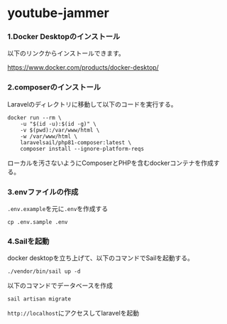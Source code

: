 # youtube-jammer
### 1.Docker Desktopのインストール
以下のリンクからインストールできます。

https://www.docker.com/products/docker-desktop/

### 2.composerのインストール
Laravelのディレクトリに移動して以下のコードを実行する。
```
docker run --rm \
    -u "$(id -u):$(id -g)" \
    -v $(pwd):/var/www/html \
    -w /var/www/html \
    laravelsail/php81-composer:latest \
    composer install --ignore-platform-reqs
```

ローカルを汚さないようにComposerとPHPを含むdockerコンテナを作成する。

### 3.envファイルの作成
`.env.example`を元に`.env`を作成する

```
cp .env.sample .env
```

### 4.Sailを起動
docker desktopを立ち上げて、以下のコマンドでSailを起動する。

```
./vendor/bin/sail up -d
```
以下のコマンドでデータベースを作成
```
sail artisan migrate
```
`http://localhost`にアクセスしてlaravelを起動　